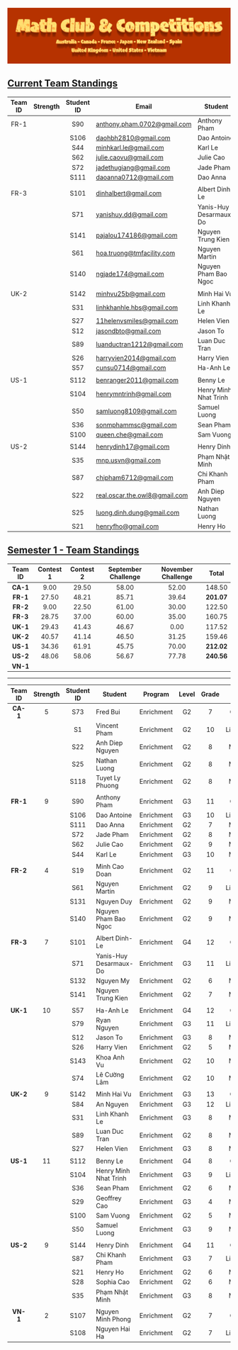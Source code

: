 ![Math Club & Competitions (MCC)](./img/MCC-2024-Logo-Large.png)

## [Current Team Standings](#current-team-standings)

| Team ID | Strength | Student ID | Email                         | Student                | Program    | Level | Grade | Country | Timezone |    Type    |                                              Folder                                             |
|:-------:|:--------:|:----------:|-------------------------------|------------------------|------------|:-----:|:-----:|:-------:|:--------:|:----------:|:-----------------------------------------------------------------------------------------------:|
|   FR-1  |          |     S90    | anthony.pham.0702@gmail.com   | Anthony Pham           | Enrichment |   G3  |   11  |    FR   |   CEST   |   Captain  | [Link](https://drive.google.com/drive/folders/1pQ0pCRgZeW_ATrPwFCz7Pb-zEdcDXzi0?usp=drive_link) |
|         |          |    S106    | daohbh2810@gmail.com          | Dao Antoine            | Enrichment |   G3  |   10  |    FR   |   CEST   | Lieutenant |                                                                                                 |
|         |          |     S44    | minhkarl.le@gmail.com         | Karl Le                | Enrichment |   G3  |   10  |    FR   |   CEST   |   Member   |                                                                                                 |
|         |          |     S62    | julie.caovu@gmail.com         | Julie Cao              | Enrichment |   G2  |   9   |    FR   |   CEST   |   Member   |                                                                                                 |
|         |          |     S72    | jadethugiang@gmail.com        | Jade Pham              | Enrichment |   G2  |   8   |    FR   |   CEST   |   Member   |                                                                                                 |
|         |          |    S111    | daoanna0712@gmail.com         | Dao Anna               | Enrichment |   G2  |   7   |    FR   |   CEST   |   Member   |                                                                                                 |
|         |          |            |                               |                        |            |       |       |         |          |            |                                                                                                 |
|   FR-3  |          |    S101    | dinhalbert@gmail.com          | Albert Dinh-Le         | Enrichment |   G4  |   12  |    FR   |   CEST   |   Captain  | [Link](https://drive.google.com/drive/folders/1oZbDyrL8Ly0_cwmYelItccRLZOrnJ-7I?usp=drive_link) |
|         |          |     S71    | yanishuy.dd@gmail.com         | Yanis-Huy Desarmaux-Do | Enrichment |   G3  |   11  |    FR   |   CEST   | Lieutenant |                                                                                                 |
|         |          |    S141    | pajalou174186@gmail.com       | Nguyen Trung Kien      | Enrichment |   G2  |   7   |    FR   |   CEST   |   Member   |                                                                                                 |
|         |          |     S61    | hoa.truong@tmfacility.com     | Nguyen Martin          | Enrichment |   G2  |   9   |    FR   |   CEST   | Lieutenant |                                                                                                 |
|         |          |    S140    | ngjade174@gmail.com           | Nguyen Pham Bao Ngoc   | Enrichment |   G2  |   9   |    FR   |   CEST   |   Member   |                                                                                                 |
|         |          |            |                               |                        |            |       |       |         |          |            |                                                                                                 |
|   UK-2  |          |    S142    | minhvu25b@gmail.com           | Minh Hai Vu            | Enrichment |   G3  |   13  |    UK   |    BST   |   Captain  | [Link](https://drive.google.com/drive/folders/19SYII9zZQld6g1sslHpjtg81wPUw75vH?usp=drive_link) |
|         |          |     S31    | linhkhanhle.hbs@gmail.com     | Linh Khanh Le          | Enrichment |   G2  |   8   |    UK   |    BST   |   Member   |                                                                                                 |
|         |          |     S27    | 11helenvsmiles@gmail.com      | Helen Vien             | Enrichment |   G3  |   8   |    UK   |    BST   |   Member   |                                                                                                 |
|         |          |     S12    | jasondbto@gmail.com           | Jason To               | Enrichment |   G3  |   8   |    UK   |    BST   | Lieutenant |                                                                                                 |
|         |          |     S89    | luanductran1212@gmail.com     | Luan Duc Tran          | Enrichment |   G2  |   8   |    UK   |    BST   |   Member   |                                                                                                 |
|         |          |     S26    | harryvien2014@gmail.com       | Harry Vien             | Enrichment |   G2  |   5   |    UK   |    BST   |   Member   |                                                                                                 |
|         |          |     S57    | cunsu0714@gmail.com           | Ha-Anh Le              | Enrichment |   G4  |   12  |    UK   |    BST   |   Member   |                                                                                                 |
|         |          |            |                               |                        |            |       |       |         |          |            |                                                                                                 |
|   US-1  |          |    S112    | benranger2011@gmail.com       | Benny Le               | Enrichment |   G4  |   8   |    US   |    EDT   |   Captain  | [Link](https://drive.google.com/drive/folders/1KZSeOn52jjRiAffyQWgbvKIBkfsDjiGr?usp=drive_link) |
|         |          |    S104    | henrymntrinh@gmail.com        | Henry Minh Nhat Trinh  | Enrichment |   G3  |   9   |    US   |    MDT   | Lieutenant |                                                                                                 |
|         |          |     S50    | samluong8109@gmail.com        | Samuel Luong           | Enrichment |   G3  |   9   |    US   |    CDT   |   Member   |                                                                                                 |
|         |          |     S36    | sonmphammsc@gmail.com         | Sean Pham              | Enrichment |   G2  |   6   |    US   |    PDT   |   Member   |                                                                                                 |
|         |          |    S100    | queen.che@gmail.com           | Sam Vuong              | Enrichment |   G2  |   5   |    US   |    EDT   |   Member   |                                                                                                 |
|         |          |            |                               |                        |            |       |       |         |          |            |                                                                                                 |
|   US-2  |          |    S144    | henrydinh17@gmail.com         | Henry Dinh             | Enrichment |   G4  |   11  |    US   |    EDT   |   Captain  | [Link](https://drive.google.com/drive/folders/1htrZQUSmQLkGoFEfNlyxKqo27rjgZnp-?usp=drive_link) |
|         |          |     S35    | mnp.usvn@gmail.com            | Phạm Nhật Minh         | Enrichment |   G3  |   8   |    US   |    PDT   | Lieutenant |                                                                                                 |
|         |          |     S87    | chipham6712@gmail.com         | Chi Khanh Pham         | Enrichment |   G2  |   7   |    US   |    PDT   |   Member   |                                                                                                 |
|         |          |     S22    | real.oscar.the.owl8@gmail.com | Anh Diep Nguyen        | Enrichment |   G2  |   8   |    CA   |    EDT   |   Member   |                                                                                                 |
|         |          |     S25    | luong.dinh.dung@gmail.com     | Nathan Luong           | Enrichment |   G2  |   8   |    CA   |    EDT   |   Member   |                                                                                                 |
|         |          |     S21    | henryfho@gmail.com            | Henry Ho               | Enrichment |   G2  |   6   |    US   |    EDT   |   Member   |                                                                                                 |

## [Semester 1 - Team Standings](#semester-1---team-standings)

| **Team ID** | **Contest 1** | **Contest 2** | **September Challenge** | **November Challenge** |  **Total** |
|:-----------:|:-------------:|:-------------:|:-----------------------:|:----------------------:|:----------:|
|   **CA-1**  |      9.00     |     29.50     |          58.00          |          52.00         |   148.50   |
|   **FR-1**  |     27.50     |     48.21     |          85.71          |          39.64         | **201.07** |
|   **FR-2**  |      9.00     |     22.50     |          61.00          |          30.00         |   122.50   |
|   **FR-3**  |     28.75     |     37.00     |          60.00          |          35.00         |   160.75   |
|   **UK-1**  |     29.43     |     41.43     |          46.67          |          0.00          |   117.52   |
|   **UK-2**  |     40.57     |     41.14     |          46.50          |          31.25         |   159.46   |
|   **US-1**  |     34.36     |     61.91     |          45.75          |          70.00         | **212.02** |
|   **US-2**  |     48.06     |     58.06     |          56.67          |          77.78         | **240.56** |
|   **VN-1**  |               |               |                         |                        |            |

-----

| **Team ID** | **Strength** | **Student ID** | **Student**            | **Program** | **Level** | **Grade** |  **Type**  |                                            **Folder**                                           |
|:-----------:|:------------:|:--------------:|------------------------|-------------|:---------:|:---------:|:----------:|:-----------------------------------------------------------------------------------------------:|
|   **CA-1**  |       5      |       S73      | Fred Bui               | Enrichment  |     G2    |     7     |   Captain  | [Link](https://drive.google.com/drive/folders/1RDgm_Jbc1nmyzWEtuDPW9jF1cc3yxB4T?usp=drive_link) |
|             |              |       S1       | Vincent Pham           | Enrichment  |     G2    |     10    | Lieutenant | [Link](https://drive.google.com/drive/folders/1RDgm_Jbc1nmyzWEtuDPW9jF1cc3yxB4T?usp=drive_link) |
|             |              |       S22      | Anh Diep Nguyen        | Enrichment  |     G2    |     8     |   Member   |                                                                                                 |
|             |              |       S25      | Nathan Luong           | Enrichment  |     G2    |     8     |   Member   |                                                                                                 |
|             |              |      S118      | Tuyet Ly Phuong        | Enrichment  |     G2    |     8     |   Member   |                                                                                                 |
|             |              |                |                        |             |           |           |            |                                                                                                 |
|   **FR-1**  |       9      |       S90      | Anthony Pham           | Enrichment  |     G3    |     11    |   Captain  | [Link](https://drive.google.com/drive/folders/1pQ0pCRgZeW_ATrPwFCz7Pb-zEdcDXzi0?usp=drive_link) |
|             |              |      S106      | Dao Antoine            | Enrichment  |     G3    |     10    | Lieutenant | [Link](https://drive.google.com/drive/folders/1pQ0pCRgZeW_ATrPwFCz7Pb-zEdcDXzi0?usp=drive_link) |
|             |              |      S111      | Dao Anna               | Enrichment  |     G2    |     7     |   Member   |                                                                                                 |
|             |              |       S72      | Jade Pham              | Enrichment  |     G2    |     8     |   Member   |                                                                                                 |
|             |              |       S62      | Julie Cao              | Enrichment  |     G2    |     9     |   Member   |                                                                                                 |
|             |              |       S44      | Karl Le                | Enrichment  |     G3    |     10    |   Member   |                                                                                                 |
|             |              |                |                        |             |           |           |            |                                                                                                 |
|   **FR-2**  |       4      |       S19      | Minh Cao Doan          | Enrichment  |     G2    |     11    |   Captain  | [Link](https://drive.google.com/drive/folders/1ls0BvCO2gtxRZKKvW0yIR1lcyjXHMK9e?usp=drive_link) |
|             |              |       S61      | Nguyen Martin          | Enrichment  |     G2    |     9     | Lieutenant | [Link](https://drive.google.com/drive/folders/1ls0BvCO2gtxRZKKvW0yIR1lcyjXHMK9e?usp=drive_link) |
|             |              |      S131      | Nguyen Duy             | Enrichment  |     G2    |     9     |   Member   |                                                                                                 |
|             |              |      S140      | Nguyen Pham Bao Ngoc   | Enrichment  |     G2    |     9     |   Member   |                                                                                                 |
|             |              |                |                        |             |           |           |            |                                                                                                 |
|   **FR-3**  |       7      |      S101      | Albert Dinh-Le         | Enrichment  |     G4    |     12    |   Captain  | [Link](https://drive.google.com/drive/folders/1oZbDyrL8Ly0_cwmYelItccRLZOrnJ-7I?usp=drive_link) |
|             |              |       S71      | Yanis-Huy Desarmaux-Do | Enrichment  |     G3    |     11    | Lieutenant | [Link](https://drive.google.com/drive/folders/1oZbDyrL8Ly0_cwmYelItccRLZOrnJ-7I?usp=drive_link) |
|             |              |      S132      | Nguyen My              | Enrichment  |     G2    |     6     |   Member   |                                                                                                 |
|             |              |      S141      | Nguyen Trung Kien      | Enrichment  |     G2    |     7     |   Member   |                                                                                                 |
|             |              |                |                        |             |           |           |            |                                                                                                 |
|   **UK-1**  |      10      |       S57      | Ha-Anh Le              | Enrichment  |     G4    |     12    |   Captain  | [Link](https://drive.google.com/drive/folders/17IilzcAvsITlq3cLS8KLreU_BRY9PPM5?usp=drive_link) |
|             |              |       S79      | Ryan Nguyen            | Enrichment  |     G3    |     11    | Lieutenant | [Link](https://drive.google.com/drive/folders/17IilzcAvsITlq3cLS8KLreU_BRY9PPM5?usp=drive_link) |
|             |              |       S12      | Jason To               | Enrichment  |     G3    |     8     |   Member   |                                                                                                 |
|             |              |       S26      | Harry Vien             | Enrichment  |     G2    |     5     |   Member   |                                                                                                 |
|             |              |      S143      | Khoa Anh Vu            | Enrichment  |     G2    |     10    |   Member   |                                                                                                 |
|             |              |       S74      | Lê Cường Lâm           | Enrichment  |     G2    |     10    |   Member   |                                                                                                 |
|             |              |                |                        |             |           |           |            |                                                                                                 |
|   **UK-2**  |       9      |      S142      | Minh Hai Vu            | Enrichment  |     G3    |     13    |   Captain  | [Link](https://drive.google.com/drive/folders/19SYII9zZQld6g1sslHpjtg81wPUw75vH?usp=drive_link) |
|             |              |       S84      | An Nguyen              | Enrichment  |     G3    |     12    | Lieutenant | [Link](https://drive.google.com/drive/folders/19SYII9zZQld6g1sslHpjtg81wPUw75vH?usp=drive_link) |
|             |              |       S31      | Linh Khanh Le          | Enrichment  |     G3    |     8     |   Member   |                                                                                                 |
|             |              |       S89      | Luan Duc Tran          | Enrichment  |     G2    |     8     |   Member   |                                                                                                 |
|             |              |       S27      | Helen Vien             | Enrichment  |     G3    |     8     |   Member   |                                                                                                 |
|             |              |                |                        |             |           |           |            |                                                                                                 |
|   **US-1**  |      11      |      S112      | Benny Le               | Enrichment  |     G4    |     8     |   Captain  | [Link](https://drive.google.com/drive/folders/1KZSeOn52jjRiAffyQWgbvKIBkfsDjiGr?usp=drive_link) |
|             |              |      S104      | Henry Minh Nhat Trinh  | Enrichment  |     G3    |     9     | Lieutenant | [Link](https://drive.google.com/drive/folders/1KZSeOn52jjRiAffyQWgbvKIBkfsDjiGr?usp=drive_link) |
|             |              |       S36      | Sean Pham              | Enrichment  |     G2    |     6     |   Member   |                                                                                                 |
|             |              |       S29      | Geoffrey Cao           | Enrichment  |     G3    |     4     |   Member   |                                                                                                 |
|             |              |      S100      | Sam Vuong              | Enrichment  |     G2    |     5     |   Member   |                                                                                                 |
|             |              |       S50      | Samuel Luong           | Enrichment  |     G3    |     9     |   Member   |                                                                                                 |
|             |              |                |                        |             |           |           |            |                                                                                                 |
|   **US-2**  |       9      |      S144      | Henry Dinh             | Enrichment  |     G4    |     11    |   Captain  | [Link](https://drive.google.com/drive/folders/1htrZQUSmQLkGoFEfNlyxKqo27rjgZnp-?usp=drive_link) |
|             |              |       S87      | Chi Khanh Pham         | Enrichment  |     G3    |     7     | Lieutenant | [Link](https://drive.google.com/drive/folders/1htrZQUSmQLkGoFEfNlyxKqo27rjgZnp-?usp=drive_link) |
|             |              |       S21      | Henry Ho               | Enrichment  |     G2    |     6     |   Member   |                                                                                                 |
|             |              |       S28      | Sophia Cao             | Enrichment  |     G2    |     6     |   Member   |                                                                                                 |
|             |              |       S35      | Phạm Nhật Minh         | Enrichment  |     G3    |     8     |   Member   |                                                                                                 |
|             |              |                |                        |             |           |           |            |                                                                                                 |
|   **VN-1**  |       2      |      S107      | Nguyen Minh Phong      | Enrichment  |     G2    |     7     |   Captain  | [Link](https://drive.google.com/drive/folders/1eBqgygGNmsgWbvBeh8bTJje1BmKLD06i?usp=drive_link) |
|             |              |      S108      | Nguyen Hai Ha          | Enrichment  |     G2    |     7     | Lieutenant |                                                                                                 |                                                                                            |

